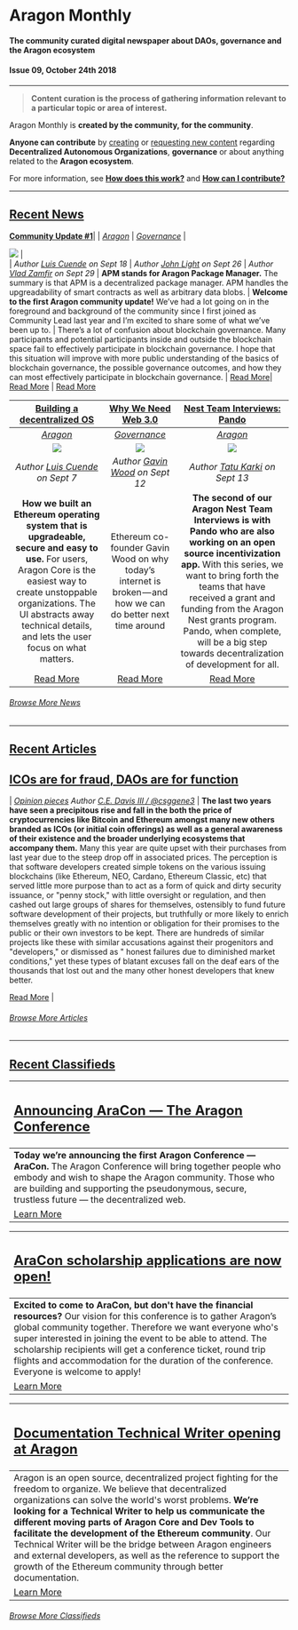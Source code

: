 # Aragon Monthly
#### The community curated digital newspaper about DAOs, governance and the Aragon ecosystem
#### Issue 09, October 24th 2018
___
> **Content curation is the process of gathering information relevant to a particular topic or area of interest.**

Aragon Monthly is **created by the community, for the community**.

**Anyone can contribute** by [creating](guides/guide_for_submitting_a_new_pull_request.md) or [requesting new content](https://github.com/aragon/aragon-monthly/issues) regarding **Decentralized Autonomous Organizations**, **governance** or about anything related to the **Aragon ecosystem**.

For more information, see [**How does this work?**](info/index.md#how-does-this-work) and [**How can I contribute?**](info/index.md#how-can-i-contribute)
___

## [Recent News](news/index.md)

[**Community Update #1**](https://blog.aragon.org/aragon-community-update-1/)| | [_Aragon_](news/aragon.md) | [_Governance_](news/governance.md) |

[<img src="https://blog.aragon.org/content/images/2018/09/community_update_Header_CU_v2.png">](https://blog.aragon.org/aragon-community-update-1/) |  
| _Author [Luis Cuende](https://blog.aragon.one/author/luis/) on Sept 18_ | _Author [John Light](https://blog.aragon.org/author/light/) on Sept 26_  |  _Author [Vlad Zamfir](https://blog.goodaudience.com/@Vlad_Zamfir) on Sept 29_
| **APM stands for Aragon Package Manager.** The summary is that APM is a decentralized package manager. APM handles the upgreadability of smart contracts as well as arbitrary data blobs. | **Welcome to the first Aragon community update!** We’ve had a lot going on in the foreground and background of the community since I first joined as Community Lead last year and I’m excited to share some of what we’ve been up to. | There’s a lot of confusion about blockchain governance. Many participants and potential participants inside and outside the blockchain space fail to effectively participate in blockchain governance. I hope that this situation will improve with more public understanding of the basics of blockchain governance, the possible governance outcomes, and how they can most effectively participate in blockchain governance.
| [Read More](https://blog.aragon.one/using-apm-to-replace-npm-and-other-centralized-package-managers/)| [Read More](https://blog.aragon.org/aragon-community-update-1/) |  [Read More](https://blog.goodaudience.com/blockchain-governance-101-eea5201d7992)


| [**Building a decentralized OS**](https://blog.aragon.org/building-a-decentralized-os/)| [**Why We Need Web 3.0**](https://medium.com/@gavofyork/why-we-need-web-3-0-5da4f2bf95ab)| [**Nest Team Interviews: Pando**](https://blog.aragon.org/nest-team-interviews-pando/)
:-----------:|:-----------:|:-----------:|  
|[_Aragon_](news/aragon.md) | [_Governance_](news/governance.md) | [_Aragon_](news/aragon.md)
| [<img src="https://blog.aragon.org/content/images/2018/09/Building_decentralized_OS_v3.jpg">](https://blog.aragon.org/building-a-decentralized-os/) | [<img src="https://cdn-images-1.medium.com/max/1600/1*nxFBxOzzJD6fjj7mp5plPg.jpeg">](https://medium.com/@gavofyork/why-we-need-web-3-0-5da4f2bf95ab) |  [<img src="https://blog.aragon.org/content/images/2018/09/nest_pando_wide.png">](https://blog.aragon.org/nest-team-interviews-pando/)
| _Author [Luis Cuende](https://blog.aragon.one/author/luis/) on Sept 7_ | _Author [Gavin Wood](https://medium.com/@gavofyork) on Sept 12_  |  _Author [Tatu Karki](https://blog.aragon.org/author/tatu/)  on Sept 13_
| **How we built an Ethereum operating system that is upgradeable, secure and easy to use.** For users, Aragon Core is the easiest way to create unstoppable organizations. The UI abstracts away technical details, and lets the user focus on what matters. | Ethereum co-founder Gavin Wood on why today’s internet is broken — and how we can do better next time around | **The second of our Aragon Nest Team Interviews is with Pando who are also working on an open source incentivization app.** With this series, we want to bring forth the teams that have received a grant and funding from the Aragon Nest grants program. Pando, when complete, will be a big step towards decentralization of development for all.
| [Read More](https://blog.aragon.org/building-a-decentralized-os/)| [Read More](https://medium.com/@gavofyork/why-we-need-web-3-0-5da4f2bf95ab) |  [Read More](https://blog.aragon.org/nest-team-interviews-pando/)


###### [Browse More News](news/index.md)
___
## [Recent Articles](articles/index.md)

[<h2>ICOs are for fraud, DAOs are for function</h2>](articles/opinion/ICOs_For_Fraud-DAOs_For_Function.md) |
[_Opinion pieces_](articles/#opinion-pieces) _Author [C.E. Davis III / @csggene3](https://github.com/csggene3)_ |
**The last two years have seen a precipitous rise and fall in the both the price of cryptocurrencies like Bitcoin and Ethereum amongst many new others branded as ICOs (or initial coin offerings) as well as a general awareness of their existence and the broader underlying ecosystems that accompany them.** Many this year are quite upset with their purchases from last year due to the steep drop off in associated prices. The perception is that software developers created simple tokens on the various issuing blockchains (like Ethereum, NEO, Cardano, Ethereum Classic, etc) that served little more purpose than to act as a form of quick and dirty security issuance, or "penny stock," with little oversight or regulation, and then cashed out large groups of shares for themselves, ostensibly to fund future software development of their projects, but truthfully or more likely to enrich themselves greatly with no intention or obligation for their promises to the public or their own investors to be kept. There are hundreds of similar projects like these with similar accusations against their progenitors and "developers," or dismissed as " honest failures due to diminished market conditions," yet these types of blatant excuses fall on the deaf ears of the thousands that lost out and the many other honest developers that knew better.

[Read More](articles/opinion/ICOs_For_Fraud-DAOs_For_Function.md) |

###### [Browse More Articles](articles/index.md)
___
## [Recent Classifieds](classifieds/index.md)

[<h2>**Announcing AraCon — The Aragon Conference**</h2>](https://AraCon.one) |
:-----------|
**Today we’re announcing the first Aragon Conference — AraCon.** The Aragon Conference will bring together people who embody and wish to shape the Aragon community. Those who are building and supporting the pseudonymous, secure, trustless future — the decentralized web. |
[Learn More](https://AraCon.one) |

[<h2>**AraCon scholarship applications are now open!**</h2>](https://AraCon.one/scholarships/) |
:-----------|
**Excited to come to AraCon, but don't have the financial resources?** Our vision for this conference is to gather Aragon’s global community together. Therefore we want everyone who's super interested in joining the event to be able to attend. The scholarship recipients will get a conference ticket, round trip flights and accommodation for the duration of the conference. Everyone is welcome to apply! |
[Learn More](https://AraCon.one/scholarships/) |

[<h2>**Documentation Technical Writer opening at Aragon**</h2>](https://wiki.aragon.org/jobs/openings/technical-writer/) |
:-----------|
Aragon is an open source, decentralized project fighting for the freedom to organize. We believe that decentralized organizations can solve the world's worst problems. **We’re looking for a Technical Writer to help us communicate the different moving parts of Aragon Core and Dev Tools to facilitate the development of the Ethereum community**. Our Technical Writer will be the bridge between Aragon engineers and external developers, as well as the reference to support the growth of the Ethereum community through better documentation. |
[Learn More](https://wiki.aragon.org/jobs/openings/technical-writer/) |

###### [Browse More Classifieds](classifieds/index.md)
